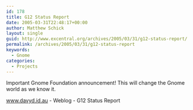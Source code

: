 ```yaml
---
id: 178
title: G12 Status Report
date: 2005-03-31T22:48:17+00:00
author: Matthew Schick
layout: single
guid: http://www.excentral.org/archives/2005/03/31/g12-status-report/
permalink: /archives/2005/03/31/g12-status-report
keywords:
  - Gnome
categories:
  - Projects
---
```

Important Gnome Foundation announcement!  This will change the Gnome world as we know it.

<a href="http://www.livejournal.com/users/davyd/139147.html">www.davyd.id.au - Weblog - G12 Status Report</a>
